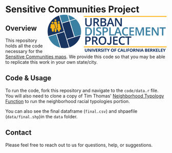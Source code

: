 # Sensitive Communities Project <a href='https://http://sensitivecommunities.org/'><img src='docs/images/UDP Logo.png' align="right" height="120" /></a>

## Overview

This repository holds all the code necessary for the [Sensitive Communities maps](https://sensitivecommunities.org). We provide this code so that you may be able to replicate this work in your own state/city. 

## Code & Usage

To run the code, fork this repository and navigate to the `code/data.r` file. You will also need to clone a copy of Tim Thomas' [Neighborhood Typology Function](https://gitlab.com/timathomas/Functions/blob/master/NeighType_Fun.R) to run the neighborhood racial typologies portion. 

You can also see the final dataframe (`final.csv`) and shpaefile (`data/final.shp`)in the `data` folder. 

## Contact

Please feel free to reach out to us for questions, help, or suggestions. 